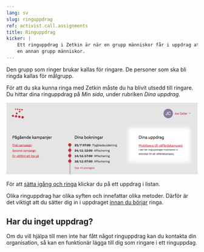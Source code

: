 ```yaml
---
lang: sv
slug: ringuppdrag
ref: activist.call.assignments
title: Ringuppdrag
kicker: |
    Ett ringuppdrag i Zetkin är när en grupp människor får i uppdrag att ringa
    en annan grupp människor.
---
```


Den grupp som ringer brukar kallas för ringare. De personer som ska bli ringda
kallas för målgrupp.

För att du ska kunna ringa med Zetkin måste du ha blivit utsedd till ringare.
Du hittar dina ringuppdrag på _Min sida_, under rubriken _Dina uppdrag_.

![Dina ringuppdrag på Min sida](dinauppdrag.png)

För att [sätta igång och ringa](../samtalet) klickar du på ett uppdrag i listan.

Olika ringuppdrag har olika syften och innefattar olika metoder. Därför är det
viktigt att du sätter dig in i uppdraget [innan du börjar](../innan-du-borjar)
ringa.

## Har du inget uppdrag?
Om du vill hjälpa till men inte har fått något ringuppdrag kan du kontakta din
organisation, så kan en funktionär lägga till dig som ringare i ett ringuppdag.
